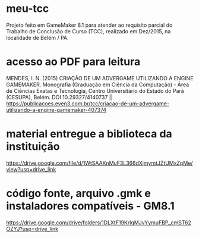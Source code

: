 # meu-tcc
Projeto feito em GameMaker 8.1 para atender ao requisito parcial do Trabalho de Conclusão de Curso (TCC), realizado em Dez/2015, na localidade de Belém / PA.

# acesso ao PDF para leitura
MENDES, I. N. (2015) CRIAÇÃO DE UM ADVERGAME UTILIZANDO A ENGINE GAMEMAKER. Monografia (Graduação em Ciência da Computação) - Área de Ciências Exatas e Tecnologia, Centro Universitário do Estado do Pará (CESUPA), Belém. DOI 10.29327/4140737 || https://publicacoes.even3.com.br/tcc/criacao-de-um-advergame-utilizando-a-engine-gamemaker-407374

# material entregue a biblioteca da instituição
https://drive.google.com/file/d/1WtSAAKnMuF3L366dXjmymtJZtUMxZpMe/view?usp=drive_link

# código fonte, arquivo .gmk e instaladores compatíveis - GM8.1
https://drive.google.com/drive/folders/1DLXtF19KrlgMJvYymuFBP_cmST62OZYJ?usp=drive_link
